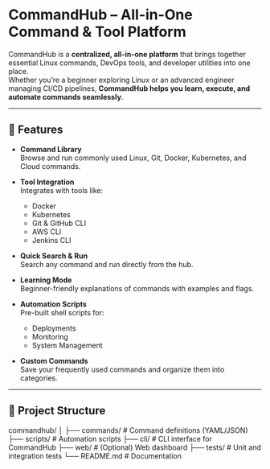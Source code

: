 # CommandHub – All-in-One Command & Tool Platform

CommandHub is a **centralized, all-in-one platform** that brings together essential Linux commands, DevOps tools, and developer utilities into one place.  
Whether you’re a beginner exploring Linux or an advanced engineer managing CI/CD pipelines, **CommandHub helps you learn, execute, and automate commands seamlessly**.  

---

## 🚀 Features

- **Command Library**  
  Browse and run commonly used Linux, Git, Docker, Kubernetes, and Cloud commands.  

- **Tool Integration**  
  Integrates with tools like:
  - Docker  
  - Kubernetes  
  - Git & GitHub CLI  
  - AWS CLI  
  - Jenkins CLI  

- **Quick Search & Run**  
  Search any command and run directly from the hub.  

- **Learning Mode**  
  Beginner-friendly explanations of commands with examples and flags.  

- **Automation Scripts**  
  Pre-built shell scripts for:
  - Deployments  
  - Monitoring  
  - System Management  

- **Custom Commands**  
  Save your frequently used commands and organize them into categories.  

---

## 📂 Project Structure

commandhub/
│
├── commands/ # Command definitions (YAML/JSON)
├── scripts/ # Automation scripts
├── cli/ # CLI interface for CommandHub
├── web/ # (Optional) Web dashboard
├── tests/ # Unit and integration tests
└── README.md # Documentation

